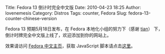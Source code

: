 Title: Fedora 13 倒计时完全中文版
Date: 2010-04-23 18:25
Author: lovenemesis
Category: Distros
Tags: counter, Fedora
Slug: fedora-13-counter-chinese-version

Fedora 13 预期5月18日发布，在 Fedora 本地化小组的努力下（感谢
[tian](http://www.helpsworld.org/blog/)）
下，倒计时牌完全中文版上线了，欢迎添加到你的网站上。

效果请访问 [Fedora 中文主页](https://fedoraproject.org/zh_CN/)，获取
JavaScript 脚本请点击[这里](https://fedoraproject.org/zh_CN/counter)。

